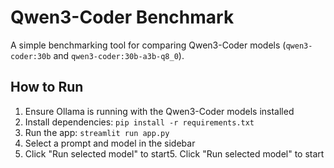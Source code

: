 # Qwen3-Coder Benchmark

A simple benchmarking tool for comparing Qwen3-Coder models (`qwen3-coder:30b` and `qwen3-coder:30b-a3b-q8_0`).

## How to Run

1. Ensure Ollama is running with the Qwen3-Coder models installed
2. Install dependencies: `pip install -r requirements.txt`
3. Run the app: `streamlit run app.py`
4. Select a prompt and model in the sidebar
5. Click "Run selected model" to start5. Click "Run selected model" to start